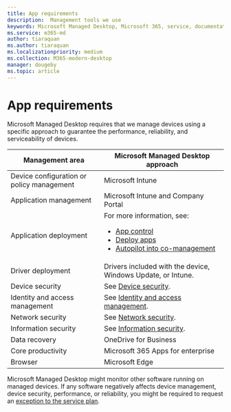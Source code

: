 ```yaml
---
title: App requirements 
description:  Management tools we use
keywords: Microsoft Managed Desktop, Microsoft 365, service, documentation
ms.service: m365-md
author: tiaraquan
ms.author: tiaraquan
ms.localizationpriority: medium
ms.collection: M365-modern-desktop
manager: dougeby
ms.topic: article
---
```


# App requirements

<!--This topic is the target for aka.ms/app-req. This is aka link is used from EA agreement for MMD. do not delete.-->

<!--Application addendum -->

Microsoft Managed Desktop requires that we manage devices using a specific approach to guarantee the performance, reliability, and serviceability of devices.

| Management area  | Microsoft Managed Desktop approach |
| ----- | ----- |
| Device configuration or policy management | Microsoft Intune |
| Application management | Microsoft Intune and Company Portal |
| Application deployment | For more information, see:<ul><li>[App control](../prepare/app-control.md)</li><li>[Deploy apps](../deploy/deploy-apps.md)</li><li>[Autopilot into co-management](../prepare/autopilot-co-management.md)</li></ul> |
| Driver deployment | Drivers included with the device, Windows Update, or Intune. |
| Device security | See [Device security](../overview/security-technologies.md#device-security). |
| Identity and access management | See [Identity and access management](../overview/security-technologies.md#identity-and-access-management). |
| Network security | See [Network security](../overview/security-technologies.md#network-security). |
| Information security | See [Information security](../overview/security-technologies.md#information-security). |
| Data recovery | OneDrive for Business |
| Core productivity | Microsoft 365 Apps for enterprise |
| Browser | Microsoft Edge |

Microsoft Managed Desktop might monitor other software running on managed devices. If any software negatively affects device management, device security, performance, or reliability, you might be required to request an [exception to the service plan](../overview/exceptions-to-service-plan.md).
